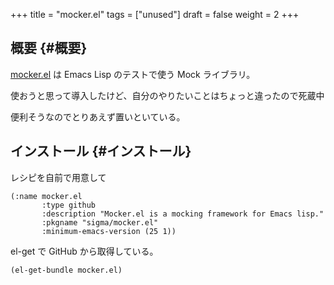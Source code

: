 +++
title = "mocker.el"
tags = ["unused"]
draft = false
weight = 2
+++

## 概要 {#概要}

[mocker.el](https://github.com/sigma/mocker.el) は Emacs Lisp のテストで使う Mock ライブラリ。

使おうと思って導入したけど、自分のやりたいことはちょっと違ったので死蔵中

便利そうなのでとりあえず置いといている。


## インストール {#インストール}

レシピを自前で用意して

```emacs-lisp
(:name mocker.el
       :type github
       :description "Mocker.el is a mocking framework for Emacs lisp."
       :pkgname "sigma/mocker.el"
       :minimum-emacs-version (25 1))
```

el-get で GitHub から取得している。

```emacs-lisp
(el-get-bundle mocker.el)
```
